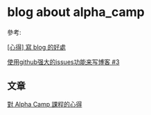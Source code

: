 # blog about alpha_camp

參考:

[[心得] 寫 blog 的好處](http://huli.logdown.com/posts/1880993-the-benefits-of-writing-blog)

[使用github强大的issues功能来写博客 #3](https://github.com/zp1112/blog/issues/3)

## 文章

[對 Alpha Camp 課程的心得](https://github.com/teddet0330/blog/issues/1#issue-1466658209)
